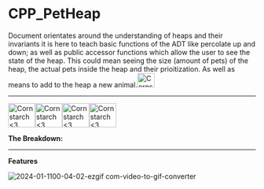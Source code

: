 # CPP_PetHeap
  Document orientates around the understanding of heaps and their invariants
 it is here to teach basic functions of the ADT like percolate up and down;
 as well as public accessor functions which allow the user to see the state of
 the heap. This could mean seeing the size (amount of pets) of the heap, 
 the actual pets inside the heap and their prioitization. As well as 
 means to add to the heap a new animal.<img src="https://github.com/Kingerthanu/CPP_PetHeap/assets/76754592/73320661-83f3-4b56-8342-58c224a33be9" alt="Cornstarch <3" width="35" height="29">

----------------------------------------------------------------------------

<img src="https://github.com/Kingerthanu/CPP_PetHeap/assets/76754592/af8587f0-0507-4d5c-b09b-3a51141ebe45" alt="Cornstarch <3" width="55" height="49"><img src="https://github.com/Kingerthanu/CPP_PetHeap/assets/76754592/af8587f0-0507-4d5c-b09b-3a51141ebe45" alt="Cornstarch <3" width="55" height="49"><img src="https://github.com/Kingerthanu/CPP_PetHeap/assets/76754592/af8587f0-0507-4d5c-b09b-3a51141ebe45" alt="Cornstarch <3" width="55" height="49"><img src="https://github.com/Kingerthanu/CPP_PetHeap/assets/76754592/af8587f0-0507-4d5c-b09b-3a51141ebe45" alt="Cornstarch <3" width="55" height="49">



**The Breakdown:**



----------------------------------------------------------------------------

**Features**

 ![2024-01-1100-04-02-ezgif com-video-to-gif-converter](https://github.com/Kingerthanu/CPP_PetHeap/assets/76754592/e9f09b56-dc89-4474-9812-ce4a3042d090)
